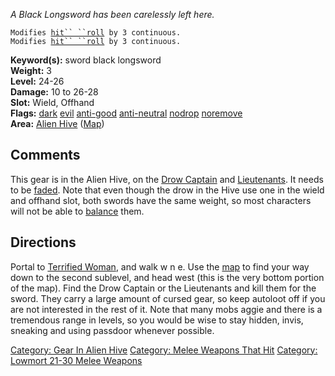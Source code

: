 *A Black Longsword has been carelessly left here.*

`Modifies `[`hit`` ``roll`](Hit_Roll.md "wikilink")` by 3 continuous.`  
`Modifies `[`hit`` ``roll`](Hit_Roll.md "wikilink")` by 3 continuous.`

<b>Keyword(s):</b> sword black longsword  
<b>Weight:</b> 3  
<b>Level:</b> 24-26  
<b>Damage:</b> 10 to 26-28  
<b>Slot:</b> Wield, Offhand  
<b>Flags:</b> [dark](Dark_Flag.md "wikilink")
[evil](Evil_Flag.md "wikilink")
[anti-good](Anti-Good_Flag.md "wikilink")
[anti-neutral](Anti-Neutral_Flag.md "wikilink")
[nodrop](NoDrop_Flag.md "wikilink")
[noremove](NoRemove_Flag.md "wikilink")  
<b>Area:</b> [Alien Hive](:Category:_Alien_Hive.md "wikilink")
([Map](Alien_Hive_Map.md "wikilink"))  

## Comments

This gear is in the Alien Hive, on the [Drow
Captain](Drow_Captain "wikilink") and
[Lieutenants](Drow_Lieutenant.md "wikilink"). It needs to be
[faded](Fading.md "wikilink"). Note that even though the drow in the
Hive use one in the wield and offhand slot, both swords have the same
weight, so most characters will not be able to
[balance](Balance.md "wikilink") them.

## Directions

Portal to [Terrified Woman](Terrified_Woman "wikilink"), and walk w n e.
Use the [map](Alien_Hive_Map.md "wikilink") to find your way down to the
second sublevel, and head west (this is the very bottom portion of the
map). Find the Drow Captain or the Lieutenants and kill them for the
sword. They carry a large amount of cursed gear, so keep autoloot off if
you are not interested in the rest of it. Note that many mobs aggie and
there is a tremendous range in levels, so you would be wise to stay
hidden, invis, sneaking and using passdoor whenever possible.

[Category: Gear In Alien Hive](Category:_Gear_In_Alien_Hive "wikilink")
[Category: Melee Weapons That
Hit](Category:_Melee_Weapons_That_Hit "wikilink") [Category: Lowmort
21-30 Melee Weapons](Category:_Lowmort_21-30_Melee_Weapons "wikilink")
